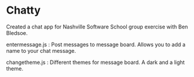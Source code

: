 # Chatty

Created a chat app for Nashville Software School group exercise with
Ben Bledsoe. 

entermessage.js : Post messages to message board. Allows you to add a
name to your chat message. 

changetheme.js : Different themes for message board. A dark and a light
theme.
